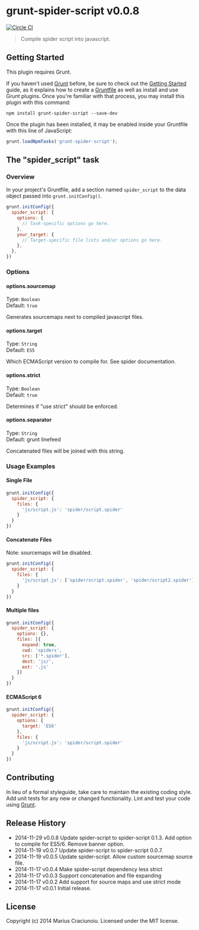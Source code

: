 # grunt-spider-script v0.0.8

[![Circle CI](https://circleci.com/gh/mariusc23/grunt-spider-script.svg?style=shield&circle-token=8664329fd963e0e75b8215039cbedc30a971a981)](https://circleci.com/gh/mariusc23/grunt-spider-script)

> Compile spider script into javascript.

## Getting Started
This plugin requires Grunt.

If you haven't used [Grunt](http://gruntjs.com/) before, be sure to check out the [Getting Started](http://gruntjs.com/getting-started) guide, as it explains how to create a [Gruntfile](http://gruntjs.com/sample-gruntfile) as well as install and use Grunt plugins. Once you're familiar with that process, you may install this plugin with this command:

```shell
npm install grunt-spider-script --save-dev
```

Once the plugin has been installed, it may be enabled inside your Gruntfile with this line of JavaScript:

```js
grunt.loadNpmTasks('grunt-spider-script');
```

## The "spider_script" task

### Overview
In your project's Gruntfile, add a section named `spider_script` to the data object passed into `grunt.initConfig()`.

```js
grunt.initConfig({
  spider_script: {
    options: {
      // Task-specific options go here.
    },
    your_target: {
      // Target-specific file lists and/or options go here.
    },
  },
})
```

### Options

#### options.sourcemap
Type: `Boolean`  
Default: `true`    

Generates sourcemaps next to compiled javascript files.

#### options.target
Type: `String`  
Default: `ES5`

Which ECMAScript version to compile for. See spider documentation.

#### options.strict
Type: `Boolean`  
Default: `true`    

Determines if "use strict" should be enforced.

#### options.separator
Type: `String`  
Default: grunt linefeed    

Concatenated files will be joined with this string.

### Usage Examples

#### Single File

```js
grunt.initConfig({
  spider_script: {
    files: {
      'js/script.js': 'spider/script.spider'
    }
  }
})
```

#### Concatenate Files

Note: sourcemaps will be disabled.

```js
grunt.initConfig({
  spider_script: {
    files: {
      'js/script.js': ['spider/script.spider', 'spider/script2.spider']
    }
  }
})
```

#### Multiple files

```js
grunt.initConfig({
  spider_script: {
    options: {},
    files: [{
      expand: true,
      cwd: 'spiders',
      src: ['*.spider'],
      dest: 'js/',
      ext: '.js'
    }]
  }
})
```

#### ECMAScript 6

```js
grunt.initConfig({
  spider_script: {
    options: {
      target: 'ES6'
    },
    files: {
      'js/script.js': 'spider/script.spider'
    }
  }
})
```


## Contributing
In lieu of a formal styleguide, take care to maintain the existing coding style. Add unit tests for any new or changed functionality. Lint and test your code using [Grunt](http://gruntjs.com/).

## Release History
 * 2014-11-29   v0.0.8   Update spider-script to spider-script 0.1.3. Add option to compile for ES5/6. Remove banner option.
 * 2014-11-19   v0.0.7   Update spider-script to spider-script 0.0.7.
 * 2014-11-19   v0.0.5   Update spider-script. Allow custom sourcemap source file.
 * 2014-11-17   v0.0.4   Make spider-script dependency less strict
 * 2014-11-17   v0.0.3   Support concatenation and file expanding
 * 2014-11-17   v0.0.2   Add support for source maps and use strict mode
 * 2014-11-17   v0.0.1   Initial release.  

## License
Copyright (c) 2014 Marius Craciunoiu. Licensed under the MIT license.
